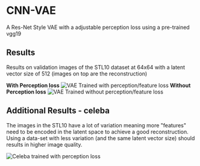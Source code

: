 # CNN-VAE
A Res-Net Style VAE with a adjustable perception loss using a pre-trained vgg19

## Results

Results on validation images of the STL10 dataset at 64x64 with a latent vector size of 512 (images on top are the reconstruction)

**With Perception loss**
![VAE Trained with perception/feature loss](https://github.com/LukeDitria/CNN-VAE/blob/master/Results/VAE_STL10_64.png)
**Without Perception loss**
![VAE Trained without perception/feature loss](https://github.com/LukeDitria/CNN-VAE/blob/master/Results/VAE_STL10_no_perception_64.png)
## Additional Results - celeba
The images in the STL10 have a lot of variation meaning more "features" need to be encoded in the latent space to achieve a good reconstruction. Using a data-set with less variation (and the same latent vector size) should results in higher image quality.

![Celeba trained with perception loss](https://github.com/LukeDitria/CNN-VAE/blob/master/Results/VAE_celeba_64.png)
